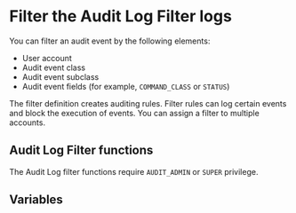 # Filter the Audit Log Filter logs

You can filter an audit event by the following elements:

* User account
* Audit event class
* Audit event subclass
* Audit event fields (for example, `COMMAND_CLASS` or `STATUS`)

The filter definition creates auditing rules. Filter rules can log certain events and block the execution of events. You can assign a filter to multiple accounts. 

## Audit Log Filter functions

The Audit Log filter functions require `AUDIT_ADMIN` or `SUPER` privilege. 




## Variables



